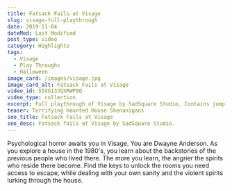 ```yaml
---
title: Fatsack Fails at Visage
slug: visage-full-playthrough
date: 2019-11-04
dateMod: Last Modified
post_type: video
category: Highlights
tags:
  - Visage
  - Play Throughs
  - Halloween
image_card: /images/visage.jpg
image_card_alt: Fatsack Fails at Visage
video_id: 55XG13JQXRWP8Q
video_type: collection
excerpt: Full playthrough of Visage by SadSquare Studio. Contains jump scare alerts!
teaser: Terrifying Haunted House Shenanigans
seo_title: Fatsack Fails at Visage
seo_desc: Fatsack fails at Visage by SadSquare Studio.
---
```

Psychological horror awaits you in Visage. You are Dwayne Anderson. As you explore a house in the 1980's, you learn about the backstories of the previous people who lived there. The more you learn, the angrier the spirits who reside there become. Find the keys to unlock the rooms you need access to escape, while dealing with your own sanity and the violent spirits lurking through the house.
